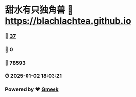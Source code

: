 # 甜水有只独角兽 :link: https://blachlachtea.github.io 
### :page_facing_up: [37](https://blachlachtea.github.io/tag.html) 
### :speech_balloon: 0 
### :hibiscus: 78593 
### :alarm_clock: 2025-01-02 18:03:21 
### Powered by :heart: [Gmeek](https://github.com/Meekdai/Gmeek)
